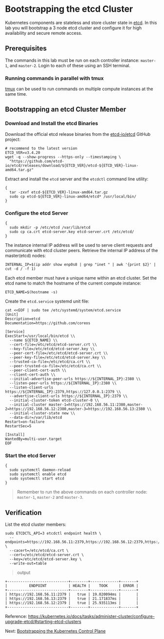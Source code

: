 # Bootstrapping the etcd Cluster

Kubernetes components are stateless and store cluster state in [etcd](https://github.com/etcd-io/etcd). In this lab you will bootstrap a 3 node etcd cluster and configure it for high availability and secure remote access.

## Prerequisites

The commands in this lab must be run on each controller instance: `master-1`, and `master-2`. Login to each of these using an SSH terminal.

### Running commands in parallel with tmux

[tmux](https://github.com/tmux/tmux/wiki) can be used to run commands on multiple compute instances at the same time.

## Bootstrapping an etcd Cluster Member

### Download and Install the etcd Binaries

Download the official etcd release binaries from the [etcd-io/etcd](https://github.com/etcd-io/etcd) GitHub project:

```
# recommend to the latest version
ETCD_VER=v3.4.20
wget -q --show-progress --https-only --timestamping \
  "https://github.com/etcd-io/etcd/releases/download/${ETCD_VER}/etcd-${ETCD_VER}-linux-amd64.tar.gz"
```

Extract and install the `etcd` server and the `etcdctl` command line utility:

```
{
  tar -zxvf etcd-${ETCD_VER}-linux-amd64.tar.gz
  sudo cp etcd-${ETCD_VER}-linux-amd64/etcd* /usr/local/bin/
}
```

### Configure the etcd Server

```
{
  sudo mkdir -p /etc/etcd /var/lib/etcd
  sudo cp ca.crt etcd-server.key etcd-server.crt /etc/etcd/
}
```

The instance internal IP address will be used to serve client requests and communicate with etcd cluster peers. Retrieve the internal IP address of the master(etcd) nodes:

```
INTERNAL_IP=$(ip addr show enp0s8 | grep "inet " | awk '{print $2}' | cut -d / -f 1)
```

Each etcd member must have a unique name within an etcd cluster. Set the etcd name to match the hostname of the current compute instance:

```
ETCD_NAME=$(hostname -s)
```

Create the `etcd.service` systemd unit file:

```
cat <<EOF | sudo tee /etc/systemd/system/etcd.service
[Unit]
Description=etcd
Documentation=https://github.com/coreos

[Service]
ExecStart=/usr/local/bin/etcd \\
  --name ${ETCD_NAME} \\
  --cert-file=/etc/etcd/etcd-server.crt \\
  --key-file=/etc/etcd/etcd-server.key \\
  --peer-cert-file=/etc/etcd/etcd-server.crt \\
  --peer-key-file=/etc/etcd/etcd-server.key \\
  --trusted-ca-file=/etc/etcd/ca.crt \\
  --peer-trusted-ca-file=/etc/etcd/ca.crt \\
  --peer-client-cert-auth \\
  --client-cert-auth \\
  --initial-advertise-peer-urls https://${INTERNAL_IP}:2380 \\
  --listen-peer-urls https://${INTERNAL_IP}:2380 \\
  --listen-client-urls https://${INTERNAL_IP}:2379,https://127.0.0.1:2379 \\
  --advertise-client-urls https://${INTERNAL_IP}:2379 \\
  --initial-cluster-token etcd-cluster-0 \\
  --initial-cluster master-1=https://192.168.56.11:2380,master-2=https://192.168.56.12:2380,master-3=https://192.168.56.13:2380 \\
  --initial-cluster-state new \\
  --data-dir=/var/lib/etcd
Restart=on-failure
RestartSec=5

[Install]
WantedBy=multi-user.target
EOF
```

### Start the etcd Server

```
{
  sudo systemctl daemon-reload
  sudo systemctl enable etcd
  sudo systemctl start etcd
}
```

> Remember to run the above commands on each controller node: `master-1`, `master-2` and `master-3`.

## Verification

List the etcd cluster members:

```
sudo ETCDCTL_API=3 etcdctl endpoint health \
  --endpoints=https://192.168.56.11:2379,https://192.168.56.12:2379,https://192.168.56.13:2379 \
  --cacert=/etc/etcd/ca.crt \
  --cert=/etc/etcd/etcd-server.crt \
  --key=/etc/etcd/etcd-server.key \
  --write-out=table
```

> output

```
+----------------------------+--------+-------------+-------+
|          ENDPOINT          | HEALTH |    TOOK     | ERROR |
+----------------------------+--------+-------------+-------+
| https://192.168.56.11:2379 |   true | 19.020094ms |       |
| https://192.168.56.13:2379 |   true | 21.171837ms |       |
| https://192.168.56.12:2379 |   true | 25.935113ms |       |
+----------------------------+--------+-------------+-------+
```

Reference: https://kubernetes.io/docs/tasks/administer-cluster/configure-upgrade-etcd/#starting-etcd-clusters

Next: [Bootstrapping the Kubernetes Control Plane](08-bootstrapping-kubernetes-controllers.md)

